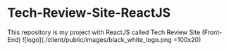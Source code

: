 # Tech-Review-Site-ReactJS
This repository is my project with ReactJS called Tech Review Site (Front-End)
![logo](./client/public/images/black_white_logo.png =100x20)